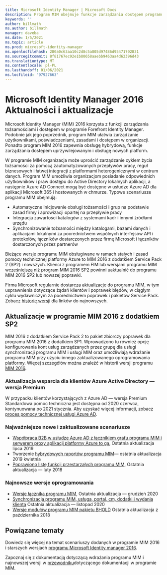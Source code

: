 ```yaml
---
title: Microsoft Identity Manager | Microsoft Docs
description: Program MIM obejmuje funkcje zarządzania dostępem programu FIM 2010 oraz pomaga w zarządzaniu użytkownikami, poświadczeniami, zasadami i dostępem w organizacji.
keywords: ''
author: billmath
ms.author: billmath
manager: daveba
ms.date: 1/5/2021
ms.topic: article
ms.prod: microsoft-identity-manager
ms.openlocfilehash: 280a0c63aa10c2d8c5a805d97486d95471702831
ms.sourcegitcommit: 8f81767ec92e1b80658aaebb9463aa4d62396d43
ms.translationtype: MT
ms.contentlocale: pl-PL
ms.lasthandoff: 01/06/2021
ms.locfileid: "97927663"
---
```

# <a name="microsoft-identity-manager-2016-news-and-updates"></a>Microsoft Identity Manager 2016 Aktualności i aktualizacje

Microsoft Identity Manager (MIM) 2016 korzysta z funkcji zarządzania tożsamościami i dostępem w programie Forefront Identity Manager. Podobnie jak jego poprzednik, program MIM ułatwia zarządzanie użytkownikami, poświadczeniami, zasadami i dostępem w organizacji.  Ponadto program MIM 2016 zapewnia obsługę hybrydową, funkcje zarządzania dostępem uprzywilejowanym i obsługę nowych platform.


W programie MIM organizacja może uprościć zarządzanie cyklem życia tożsamości za pomocą zautomatyzowanych przepływów pracy, reguł biznesowych i łatwej integracji z platformami heterogenicznymi w centrum danych. Program MIM umożliwia organizacjom posiadanie odpowiednich użytkowników i praw dostępu do Active Directory lokalnych aplikacji, a następnie Azure AD Connect mogą być dostępne w usłudze Azure AD dla aplikacji Microsoft 365 i hostowanych w chmurze. Typowe scenariusze programu MIM obejmują:
 - Automatyczne Inicjowanie obsługi tożsamości i grup na podstawie zasad firmy i aprowizacji opartej na przepływie pracy
 - Integracja zawartości katalogów z systemami kadr i innymi źródłami urzędu
 - Synchronizowanie tożsamości między katalogami, bazami danych i aplikacjami lokalnymi za poorednictwem wspólnych interfejsów API i protokołów, łączników dostarczonych przez firmę Microsoft i łączników dostarczonych przez partnerów

Bieżące wersje programu MIM obsługiwane w ramach stałych i zasad pomocy technicznej platformy Azure to MIM 2016 z dodatkiem Service Pack 2 (SP2) i nowszych.  Klienci z programem FIM lub wersjami programu MIM wcześniejszą niż program MIM 2016 SP2 powinni uaktualnić do programu MIM 2016 SP2 lub nowszej poprawki.

Firma Microsoft regularnie dostarcza aktualizacje do programu MIM, w tym usprawnienia dotyczące żądań klientów i poprawek błędów, w ciągłym cyklu wydawniczym za poorednictwem poprawek i pakietów Service Pack. Zobacz [historię wersji](./reference/version-history.md) dla linków do najnowszych.

## <a name="updates-in-mim-2016-sp2"></a>Aktualizacje w programie MIM 2016 z dodatkiem SP2

MIM 2016 z dodatkiem Service Pack 2 to pakiet zbiorczy poprawek dla programu MIM 2016 z dodatkiem SP1. Wprowadzono tu również opcję konfigurowania kont usług zarządzanych przez grupę dla usługi synchronizacji programu MIM i usługi MIM oraz umożliwiają wdrażanie programu MIM przy użyciu innego zaktualizowanego oprogramowania platformy. Więcej szczegółów można znaleźć w historii wersji programu [MIM 2016](./reference/version-history.md).

### <a name="support-update-for-azure-active-directory-premium-customers"></a>Aktualizacja wsparcia dla klientów Azure Active Directory — wersja Premium
W przypadku klientów korzystających z Azure AD — wersja Premium Standardowa pomoc techniczna jest dostępna od 2020 czerwca, kontynuowana po 2021 stycznia. Aby uzyskać więcej informacji, zobacz [proces pomocy technicznej usługi Azure AD](support-update-for-azure-active-directory-premium-customers.md).

### <a name="major-new-and-updated-scenarios"></a>Najważniejsze nowe i zaktualizowane scenariusze

- [Współpraca B2B w usłudze Azure AD z łącznikiem grafu programu MIM i serwerem proxy aplikacji platformy Azure to ga](microsoft-identity-manager-2016-graph-b2b-scenario.md), Ostatnia aktualizacja lipca 2019
- Tworzenie [hybrydowych raportów programu MIM](https://cloudblogs.microsoft.com/enterprisemobility/2018/02/23/hybrid-mim-reporting-now-available-in-azure-active-directory/)— ostatnia aktualizacja 2019 kwietnia
- [Poprawiono listę funkcji przestarzałych programu MIM](microsoft-identity-manager-2016-deprecated-features.md), Ostatnia aktualizacja — luty 2018

### <a name="recent-software-releases"></a>Najnowsze wersje oprogramowania

- [Wersje łącznika programu MIM](./reference/microsoft-identity-manager-2016-connector-version-history.md), Ostatnia aktualizacja — grudzień 2020
- [Synchronizacja programu MIM, usługa, portal, cm, dodatki i wydania klienta](./reference/version-history.md) Ostatnia aktualizacja — listopad 2020
- [Wersje modułów programu MIM pakietu BHOLD](./reference/version-bhold-history.md) Ostatnia aktualizacja z października 2018


## <a name="related-topics"></a>Powiązane tematy

Dowiedz się więcej na temat scenariuszy dodanych w programie MIM 2016 i starszych wersjach [programu Microsoft Identity manager 2016](microsoft-identity-manager-2016.md).

Zapoznaj się z dokumentacją dotyczącą wdrażania programu MIM i najnowszej wersji w [przewodniku](https://docs.microsoft.com/microsoft-identity-manager/)dotyczącego dokumentacji w programie MIM.


